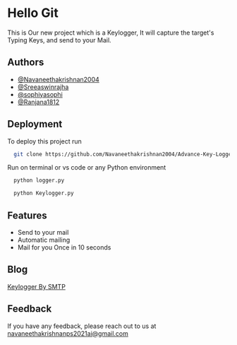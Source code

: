 
# Hello Git

This is Our new project which is a Keylogger, It will capture the target's Typing Keys, and send to your Mail.

## Authors

- [@Navaneethakrishnan2004](https://github.com/Navaneethakrishnan2004)
- [@Sreeaswinrajha](https://github.com/sreeaswinrajha)
- [@sophiyasophi](https://github.com/sophiyasophi)
- [@Ranjana1812](https://github.com/Ranjana1812)


## Deployment

To deploy this project run

```bash
  git clone https://github.com/Navaneethakrishnan2004/Advance-Key-Logger.git
```
Run on terminal or vs code or any Python environment
```bash
  python logger.py
```
```bash
  python Keylogger.py
```


## Features

- Send to your mail
- Automatic mailing
- Mail for you Once in 10 seconds



## Blog

[Keylogger By SMTP](https://linktodocumentation)


## Feedback

If you have any feedback, please reach out to us at navaneethakrishnanps2021ai@gmail.com




